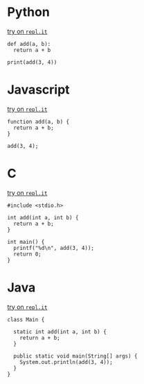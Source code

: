 # Python

[try on `repl.it`](https://repl.it/@atharvashukla/PythonAdd)

```
def add(a, b):
  return a + b

print(add(3, 4))
```

# Javascript

[try on `repl.it`](https://repl.it/@atharvashukla/JavascriptAdd)

```
function add(a, b) {
  return a + b;
}

add(3, 4);
```

# C

[try on `repl.it`](https://repl.it/@atharvashukla/CAdd)

```
#include <stdio.h>

int add(int a, int b) {
  return a + b;
}

int main() {
  printf("%d\n", add(3, 4));
  return 0;
}
```

# Java 

[try on `repl.it`](https://repl.it/@atharvashukla/JavaAdd)

```
class Main {

  static int add(int a, int b) {
    return a + b;
  }

  public static void main(String[] args) {
    System.out.println(add(3, 4));
  }
}
```
